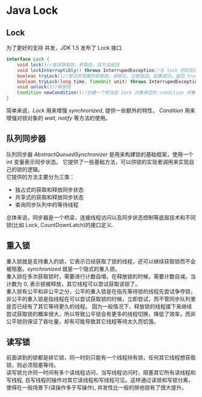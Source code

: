 # Java Lock
## Lock
为了更好的支持 并发，JDK 1.5 发布了 Lock 接口
```java
interface Lock {
    void lock()//尝试获取锁，获取后，该方法返回
    void lockInterruptibly() throws InterrupedException//与 lock 的区别在于该方法可以在获取锁的过程中响应中断
    boolean tryLock()//尝试非阻塞的获取锁，调用后，立即返回。如果成功，返回 true, 如果失败，返回 false
    boolean tryLock(long time, TimeUnit unit) throws InterrupedException//当在时限内获取锁，则返回 true, 当在时限内被中断，响应异常处理，当超时仍未获取锁，则返回 false
    void unlock()//释放锁
    Condition newCondition()//创建一个和当前 lock 对象绑定的 condition 对象
}
```
简单来说，*Lock* 用来增强 *synchronized*, 提供一些额外的特性， *Condition* 用来增强对锁对象的 *wait*, *notify* 等方法的使用。

## 队列同步器
队列同步器 *AbstractQueuedSynchronizer* 是用来构建锁的基础框架，使用一个 int 变量表示同步状态。 它提供了一些基础方法，可以供锁的实现者调用来实现自己的锁的逻辑。  
它提供的方法主要分为三类：
* 独占式的获取和释放同步状态
* 共享式的获取和释放同步状态
* 查询同步队列中的等待线程

总体来说，同步器是一个桥梁，连接线程访问以及同步状态控制等底层技术和不同锁(比如 Lock, CountDownLatch)的接口定义.

## 重入锁
重入锁就是支持重入的锁，它表示已经获取了锁的线程，还可以继续获取锁而不会被阻塞。*synchronized* 就是一个隐式的重入锁。  
重入锁在多次获取锁时，需要进行计数自增。在释放锁的时候，需要计数自减。当计数为 0, 表示锁被释放，其它线程可以尝试获取该锁了。  
重入锁有公平和非公平之分，公平的重入锁是在指先等待锁的线程先尝试争夺锁，非公平的重入锁是指线程在可以尝试获取锁的时候，立即尝试，而不管同步队列里是否已经有了其它等待更久的线程。 
因为一般情况下，释放锁的线程接下来继续尝试获取锁的概率很大，所以导致公平锁会有更多的线程切换，降低了效率，而非公平锁则保证了吞吐量，却有可能导致其它线程等待太久而饥饿。  

## 读写锁
前面讲到的锁都是排它锁，同一时刻只能有一个线程持有锁，任何其它线程想获取锁，则必须阻塞等待。  
读写锁允许同一时间有多个读线程访问，当写线程访问时，阻塞其它所有读线程和写线程, 且写线程的操作对其它读线程和写线程可见。这样通过读锁和写锁分离，使得在一般场景下(读操作多于写操作), 并发性比一般的排他锁有了很大提升。  
